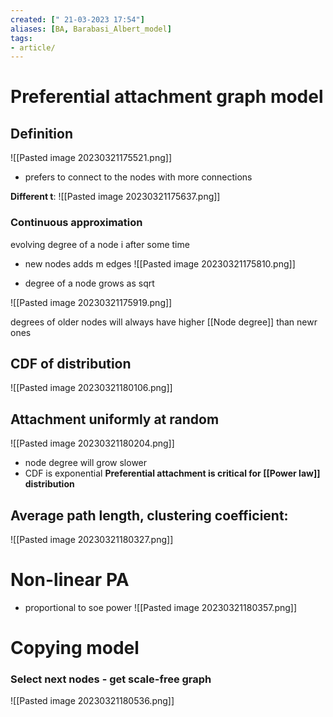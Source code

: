 ```yaml
---
created: [" 21-03-2023 17:54"]
aliases: [BA, Barabasi_Albert_model]
tags:
- article/
---
```


# Preferential attachment graph model

## Definition

![[Pasted image 20230321175521.png]]
- prefers to connect to the nodes with more connections

**Different t**:
![[Pasted image 20230321175637.png]]

### Continuous approximation
evolving degree of a node i after some time

- new nodes adds m edges
![[Pasted image 20230321175810.png]]

- degree of a node grows as sqrt

![[Pasted image 20230321175919.png]]

degrees of older nodes will always have higher [[Node degree]] than newr ones

## CDF of distribution
![[Pasted image 20230321180106.png]]


## Attachment uniformly at random
![[Pasted image 20230321180204.png]]

- node degree will grow slower
- CDF is exponential
**Preferential attachment is critical for [[Power law]] distribution**


## Average path length, clustering coefficient:
![[Pasted image 20230321180327.png]]


# Non-linear PA

- proportional to soe power
![[Pasted image 20230321180357.png]]


# Copying model

### Select next nodes - get scale-free graph
![[Pasted image 20230321180536.png]]


